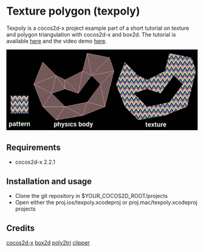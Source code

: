 Texture polygon (texpoly)
=========================

Texpoly is a cocos2d-x project example part of a short tutorial on texture and polygon triangulation with cocos2d-x and box2d. The tutorial is available [here](http://voodoocactus.com/devlog//2014/01/27/texture-polygon/) and the video demo [here](https://www.youtube.com/watch?v=yKfnhK9xknE).

![alt tag](Resources/example.png)

## Requirements

* cocos2d-x 2.2.1

## Installation and usage
* Clone the git repository in $YOUR_COCOS2D_ROOT/projects
* Open either the proj.ios/texpoly.xcodeproj or proj.mac/texpoly.xcodeproj projects

## Credits
[cocos2d-x](http://www.cocos2d-x.org/)
[box2d](http://box2d.org/)
[poly2tri](https://code.google.com/p/poly2tri/)
[clipper](http://www.angusj.com/delphi/clipper.php)
